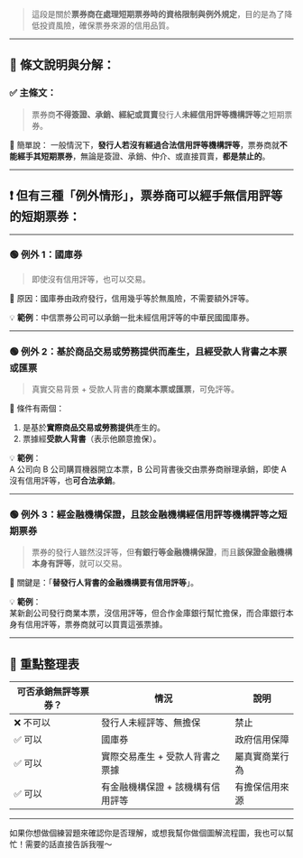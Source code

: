 > 這段是關於**票券商在處理短期票券時的資格限制與例外規定**，目的是為了降低投資風險，確保票券來源的信用品質。

---

## 📘 條文說明與分解：

### ✅ 主條文：
> 票券商**不得簽證、承銷、經紀或買賣**發行人**未經信用評等機構評等**之短期票券。

📌 簡單說：
一般情況下，**發行人若沒有經過合法信用評等機構評等**，票券商就**不能經手其短期票券**，無論是簽證、承銷、仲介、或直接買賣，**都是禁止的**。

---

## ❗ 但有三種「例外情形」，票券商**可以經手**無信用評等的短期票券：

---

### 🟢 **例外 1：國庫券**
> 即使沒有信用評等，也可以交易。

📌 原因：國庫券由政府發行，信用幾乎等於無風險，不需要額外評等。

💡 **範例**：中信票券公司可以承銷一批未經信用評等的中華民國國庫券。

---

### 🟢 **例外 2：基於商品交易或勞務提供而產生，且經受款人背書之本票或匯票**
> 真實交易背景 + 受款人背書的**商業本票或匯票**，可免評等。

📌 條件有兩個：
1. 是基於**實際商品交易或勞務提供**產生的。
2. 票據經**受款人背書**（表示他願意擔保）。

💡 **範例**：  
A 公司向 B 公司購買機器開立本票，B 公司背書後交由票券商辦理承銷，即使 A 沒有信用評等，也**可合法承銷**。

---

### 🟢 **例外 3：經金融機構保證，且該金融機構經信用評等機構評等之短期票券**
> 票券的發行人雖然沒評等，但**有銀行等金融機構保證**，而且**該保證金融機構本身有評等**，就可以交易。

📌 關鍵是：「**替發行人背書的金融機構要有信用評等**」。

💡 **範例**：  
某新創公司發行商業本票，沒信用評等，但合作金庫銀行幫忙擔保，而合庫銀行本身有信用評等，票券商就可以買賣這張票據。

---

## 🧠 重點整理表

| 可否承銷無評等票券？ | 情況 | 說明 |
|--------------------|------|------|
| ❌ 不可以 | 發行人未經評等、無擔保 | 禁止 |
| ✅ 可以 | 國庫券 | 政府信用保障 |
| ✅ 可以 | 實際交易產生 + 受款人背書之票據 | 屬真實商業行為 |
| ✅ 可以 | 有金融機構保證 + 該機構有信用評等 | 有擔保信用來源 |

---

如果你想做個練習題來確認你是否理解，或想我幫你做個圖解流程圖，我也可以幫忙！需要的話直接告訴我喔～